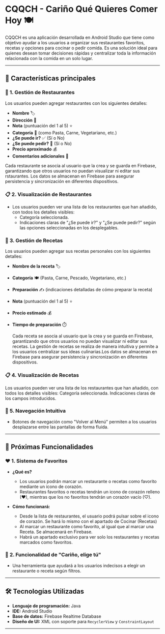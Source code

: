 # CQQCH - Cariño Qué Quieres Comer Hoy 🍽️

CQQCH es una aplicación desarrollada en Android Studio que tiene como objetivo ayudar a los usuarios a organizar sus restaurantes favoritos, recetas y opciones para cocinar o pedir comida. Es una solución ideal para quienes desean tomar decisiones rápidas y centralizar toda la información relacionada con la comida en un solo lugar.

---

## 🚀 **Características principales**

### 🏢 **1. Gestión de Restaurantes**
Los usuarios pueden agregar restaurantes con los siguientes detalles:
  - **Nombre** 🏷️
  - **Dirección** 📍
  - **Nota** (puntuación del 1 al 5) ⭐
  - **Categoría** 🍴 (como Pasta, Carne, Vegetariano, etc.)
  - **¿Se puede ir?** ✅ (Sí o No)
  - **¿Se puede pedir?** 🛵 (Sí o No)
  - **Precio aproximado** 💰
  - **Comentarios adicionales** 📝

  Cada restaurante se asocia al usuario que la crea y se guarda en Firebase, garantizando que otros usuarios no puedan visualizar ni editar sus rstaurantes. Los datos se almacenan en Firebase para asegurar persistencia y sincronización en diferentes dispositivos.

### 📋 **2. Visualización de Restaurantes**
- Los usuarios pueden ver una lista de los restaurantes que han añadido, con todos los detalles visibles:
  - Categoría seleccionada.
  - Indicaciones claras de "¿Se puede ir?" y "¿Se puede pedir?" según las opciones seleccionadas en los desplegables.


### 🍳 **3. Gestión de Recetas**

Los usuarios pueden agregar sus recetas personales con los siguientes detalles:

- **Nombre de la receta** 🏷️
- **Categoría** 🍽️ (Pasta, Carne, Pescado, Vegetariano, etc.)
- **Preparación** ✍️ (indicaciones detalladas de cómo preparar la receta)
- **Nota** (puntuación del 1 al 5) ⭐
- **Precio estimado** 💰
- **Tiempo de preparación** ⏱️

  Cada receta se asocia al usuario que la crea y se guarda en Firebase, garantizando que otros usuarios no puedan visualizar ni editar sus recetas. La gestión de recetas se realiza de manera intuitiva y permite a los usuarios centralizar sus ideas culinarias.Los datos se almacenan en Firebase para asegurar persistencia y sincronización en diferentes dispositivos.


    
### 📋 4. Visualización de Recetas
Los usuarios pueden ver una lista de los restaurantes que han añadido, con todos los detalles visibles:
Categoría seleccionada.
Indicaciones claras de los campos introducidos.


### 🧭 **5. Navegación Intuitiva**
- Botones de navegación como "Volver al Menú" permiten a los usuarios desplazarse entre las pantallas de forma fluida.


---

## 🌟 **Próximas Funcionalidades**

### ❤️ **1. Sistema de Favoritos**
- **¿Qué es?**
  - Los usuarios podrán marcar un restaurante o recetas como favorito mediante un icono de corazón.
  - Restaurantes favoritos o recetas tendrán un icono de corazón relleno (♥), mientras que los no favoritos tendrán un corazón vacío (♡).


- **Cómo funcionará:**
  - Desde la lista de restaurantes, el usuario podrá pulsar sobre el icono de corazón. Se hará lo mismo con el apartado de Cocinar (Recetas)
  - Al marcar un restaurante como favorito, al igual que al marcar una Receta. Se almacenará en Firebase.
  - Habrá un apartado exclusivo para ver solo los restaurantes y recetas marcados como favoritos.

### 🎲 **2. Funcionalidad de "Cariño, elige tú"**
- Una herramienta que ayudará a los usuarios indecisos a elegir un restaurante o receta según filtros.

---

## 🛠️ **Tecnologías Utilizadas**

- **Lenguaje de programación:** Java
- **IDE:** Android Studio
- **Base de datos:** Firebase Realtime Database
- **Diseño de UI:** XML con soporte para `RecyclerView` y `ConstraintLayout`

---

